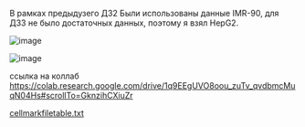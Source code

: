 В рамках предыдузего ДЗ2 Были использованы данные IMR-90, для ДЗ3 не было достаточных данных, поэтому я взял HepG2.

![image](https://user-images.githubusercontent.com/43177979/160285235-f2e80034-7fbb-4f36-ae16-91134daeaa46.png)


![image](https://user-images.githubusercontent.com/43177979/160285260-75f6767e-08b7-42e9-831f-12ce42a6d5a9.png)

ссылка на коллаб https://colab.research.google.com/drive/1q9EEgUVO8oou_zuTv_qvdbmcMuqN04Hs#scrollTo=GknzihCXiuZr


[cellmarkfiletable.txt](https://github.com/midzukami/hse_hw3_chromhmm/files/8358236/cellmarkfiletable.txt)




